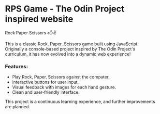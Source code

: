 # RPS Game - The Odin Project inspired website

Rock Paper Scissors ✊✋✌

This is a classic Rock, Paper, Scissors game built using JavaScript. Originally a console-based project inspired by The Odin Project's curriculum, it has now evolved into a dynamic web experience!

 ### Features:

- Play Rock, Paper, Scissors against the computer.
- Interactive buttons for user input.
- Visual feedback with images for each hand gesture.
- Clean and user-friendly interface.

This project is a continuous learning experience, and further improvements are planned.
